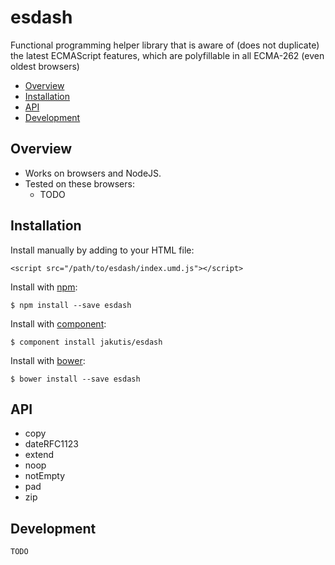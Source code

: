 # esdash

Functional programming helper library that is aware of (does not duplicate) the latest ECMAScript features, which are polyfillable in all ECMA-262 (even oldest browsers)

- [Overview](#overview)
- [Installation](#installation)
- [API](#api)
- [Development](#development)

## Overview

* Works on browsers and NodeJS.
* Tested on these browsers:
  * TODO

## Installation

  Install manually by adding to your HTML file:

    <script src="/path/to/esdash/index.umd.js"></script>

  Install with [npm](https://www.npmjs.org/package/esdash):

    $ npm install --save esdash

  Install with [component](http://component.io/jakutis/esdash):

    $ component install jakutis/esdash

  Install with [bower](http://bower.io):

    $ bower install --save esdash

## API

* copy
* dateRFC1123
* extend
* noop
* notEmpty
* pad
* zip

## Development

    TODO
